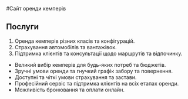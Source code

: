 #Сайт оренди кемперів

## Послуги

1. Оренда кемперів різних класів та конфігурацій.
2. Страхування автомобілів та вантажівок.
3. Підтримка клієнтів та консультації щодо маршрутів та відпочинку.

- Великий вибір кемперів для будь-яких потреб та бюджетів.
- Зручні умови оренди та гнучкий графік забору та повернення.
- Доступні та чіткі умови страхування та застави.
- Професійний сервіс та підтримка клієнтів на всіх етапах оренди.
- Можливість бронювання та оплати онлайн.
